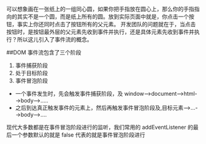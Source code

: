 可以想象画在一张纸上的一组同心圆，如果你把手指放在圆心上，那么你的手指指向的其实不是一个圆，而是纸上所有的圆。放到实际页面中就是，你点击一个按钮，事实上你还同时点击了按钮所有的父元素。
开发团队的问题就在于，当点击按钮时，是按钮最外层的父元素先收到事件并执行，还是具体元素先收到事件并执行？所以这儿引入了事件流的概念。

##DOM 事件流包含了三个阶段

1. 事件捕获阶段
2. 处于目标阶段
3. 事件冒泡阶段

-   一个事件发生时，先会触发事件捕获阶段，及 window-->document-->html-->body-->.....
-   之后到达真正触发事件的元素上，然后再触发事件冒泡阶段及,目标元素-->...-->body-->....

现代大多数都是在事件冒泡阶段进行的监听，我们常用的 addEventListener 的最后一个参数默认的就是 false 代表的就是事件冒泡阶段进行
